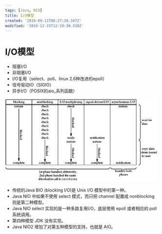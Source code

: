 ```yaml
---
tags: [Java, NIO]
title: I/O模型
created: '2019-09-11T08:27:28.347Z'
modified: '2019-12-15T12:19:30.338Z'
---
```


# I/O模型

- 阻塞I/O
- 非阻塞I/O
- I/O复用（select、poll、linux 2.6种改进的epoll）
- 信号驱动IO（SIGIO）
- 异步I/O（POSIX的aio_系列函数）

![unix_io_model.jpg](../attachments/unix_io_model.jpg)

- 传统的Java BIO (blocking I/O)是 Unix I/O 模型中的第一种。
- Java NIO 中如果不使用 select 模式，而只把 channel 配置成 nonblocking 则是第二种模型。
- Java NIO select 实现的是一种多路复用I/O，底层使用 epoll 或者相应的 poll 系统调用。
- 第四种模型 JDK 没有实现。
- Java NIO2 增加了对第五种模型的支持，也就是 AIO。
